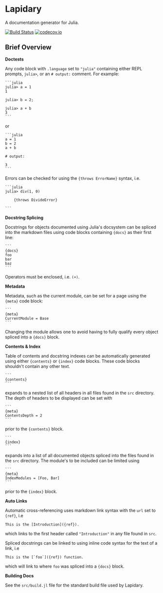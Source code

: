# Lapidary

A documentation generator for Julia.

[![Build Status](https://travis-ci.org/MichaelHatherly/Lapidary.jl.svg?branch=master)](https://travis-ci.org/MichaelHatherly/Lapidary.jl)
[![codecov.io](http://codecov.io/github/MichaelHatherly/Lapidary.jl/coverage.svg?branch=master)](http://codecov.io/github/MichaelHatherly/Lapidary.jl?branch=master)

## Brief Overview

**Doctests**

Any code block with `.language` set to `"julia"` containing either REPL prompts, `julia>`, or
an `# output:` comment. For example:

~~~
```julia
julia> a = 1
1

julia> b = 2;

julia> a + b
3
```
~~~

or

~~~
```julia
a = 1
b = 2
a + b

# output:

3
```
~~~

Errors can be checked for using the `{throws ErrorName}` syntax, i.e.

~~~
```julia
julia> div(1, 0)

    {throws DivideError}

```
~~~

**Docstring Splicing**

Docstrings for objects documented using Julia's docsystem can be spliced into the markdown
files using code blocks containing `{docs}` as their first line:

    ```
    {docs}
    foo
    bar
    baz
    ```

Operators must be enclosed, i.e. `(+)`.

**Metadata**

Metadata, such as the current module, can be set for a page using the `{meta}` code block:

    ```
    {meta}
    CurrentModule = Base
    ```

Changing the module allows one to avoid having to fully qualify every object spliced into a
`{docs}` block.

**Contents & Index**

Table of contents and docstring indexes can be automatically generated using either
`{contents}` or `{index}` code blocks. These code blocks shouldn't contain any other text.

    ```
    {contents}
    ```

expands to a nested list of all headers in all files found in the `src` directory. The depth
of headers to be displayed can be set with

    ```
    {meta}
    ContentsDepth = 2
    ```

prior to the `{contents}` block.

    ```
    {index}
    ```

expands into a list of all documented objects spliced into the files found in the `src`
directory. The module's to be included can be limited using

    ```
    {meta}
    IndexModules = [Foo, Bar]
    ```

prior to the `{index}` block.

**Auto Links**

Automatic cross-referencing uses markdown link syntax with the `url` set to `{ref}`, i.e

    This is the [Introduction]({ref}).

which links to the first header called `"Introduction"` in any file found in `src`.

Spliced docstrings can be linked to using inline code syntax for the text of a link, i.e

    This is the [`foo`]({ref}) function.

which will link to where `foo` was spliced into a `{docs}` block.

**Building Docs**

See the `src/build.jl` file for the standard build file used by Lapidary.
